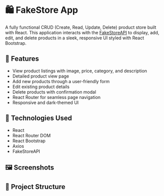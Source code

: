 # 🛍️ FakeStore App

A fully functional CRUD (Create, Read, Update, Delete) product store built with React. This application interacts with the [FakeStoreAPI](https://fakestoreapi.com/) to display, add, edit, and delete products in a sleek, responsive UI styled with React Bootstrap.

## 🚀 Features

- View product listings with image, price, category, and description
- Detailed product view page
- Add new products through a user-friendly form
- Edit existing product details
- Delete products with confirmation modal
- React Router for seamless page navigation
- Responsive and dark-themed UI

## 🧪 Technologies Used

- React
- React Router DOM
- React Bootstrap
- Axios
- FakeStoreAPI

## 🖼️ Screenshots

<!-- You can add images later here if you want -->
<!-- ![Homepage](screenshots/home.png) -->

## 📂 Project Structure
